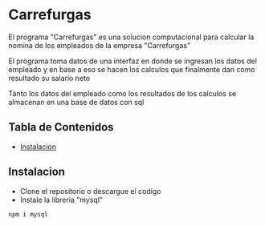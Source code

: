 # Carrefurgas

El programa "Carrefurgas" es una solucion computacional para calcular 
la nomina de los empleados de la empresa "Carrefurgas"

El programa toma datos de una interfaz en donde se ingresan los datos del empleado
y en base a eso se hacen los calculos que finalmente dan como resultado su salario neto

Tanto los datos del empleado como los resultados de los calculos se almacenan en una base 
de datos con sql

## Tabla de Contenidos

 - [Instalacion](#Instalacion)

## Instalacion

 - Clone el repositorio o descargue el codigo
 - Instale la libreria "mysql"
```bash
npm i mysql

